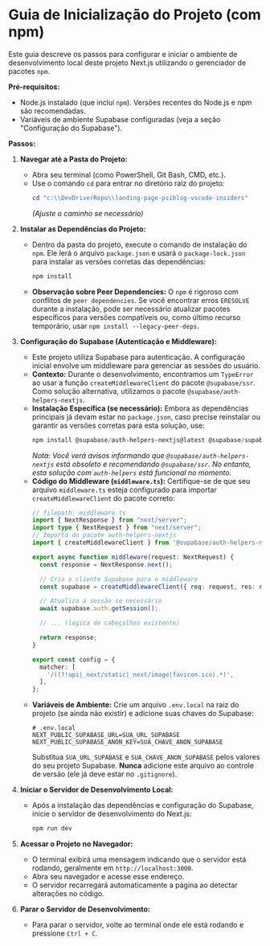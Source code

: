 # Guia de Inicialização do Projeto (com npm)

Este guia descreve os passos para configurar e iniciar o ambiente de desenvolvimento local deste projeto Next.js utilizando o gerenciador de pacotes `npm`.

**Pré-requisitos:**
*   Node.js instalado (que inclui `npm`). Versões recentes do Node.js e npm são recomendadas.
*   Variáveis de ambiente Supabase configuradas (veja a seção "Configuração do Supabase").

**Passos:**

1.  **Navegar até a Pasta do Projeto:**
    *   Abra seu terminal (como PowerShell, Git Bash, CMD, etc.).
    *   Use o comando `cd` para entrar no diretório raiz do projeto:
        ```powershell
        cd "c:\\DevDriverRepo\\landing-page-psiblog-vscode-insiders"
        ```
        *(Ajuste o caminho se necessário)*

2.  **Instalar as Dependências do Projeto:**
    *   Dentro da pasta do projeto, execute o comando de instalação do `npm`. Ele lerá o arquivo `package.json` e usará o `package-lock.json` para instalar as versões corretas das dependências:
        ```powershell
        npm install
        ```
    *   **Observação sobre Peer Dependencies:** O `npm` é rigoroso com conflitos de `peer dependencies`. Se você encontrar erros `ERESOLVE` durante a instalação, pode ser necessário atualizar pacotes específicos para versões compatíveis ou, como último recurso temporário, usar `npm install --legacy-peer-deps`.

3.  **Configuração do Supabase (Autenticação e Middleware):**
    *   Este projeto utiliza Supabase para autenticação. A configuração inicial envolve um middleware para gerenciar as sessões do usuário.
    *   **Contexto:** Durante o desenvolvimento, encontramos um `TypeError` ao usar a função `createMiddlewareClient` do pacote `@supabase/ssr`. Como solução alternativa, utilizamos o pacote `@supabase/auth-helpers-nextjs`.
    *   **Instalação Específica (se necessário):** Embora as dependências principais já devam estar no `package.json`, caso precise reinstalar ou garantir as versões corretas para esta solução, use:
        ```powershell
        npm install @supabase/auth-helpers-nextjs@latest @supabase/supabase-js@latest
        ```
        *Nota: Você verá avisos informando que `@supabase/auth-helpers-nextjs` está obsoleto e recomendando `@supabase/ssr`. No entanto, esta solução com `auth-helpers` está funcional no momento.*
    *   **Código do Middleware (`middleware.ts`):** Certifique-se de que seu arquivo `middleware.ts` esteja configurado para importar `createMiddlewareClient` do pacote correto:
        ```typescript
        // filepath: middleware.ts
        import { NextResponse } from "next/server";
        import type { NextRequest } from "next/server";
        // Importa do pacote auth-helpers-nextjs
        import { createMiddlewareClient } from '@supabase/auth-helpers-nextjs';

        export async function middleware(request: NextRequest) {
          const response = NextResponse.next();

          // Cria o cliente Supabase para o middleware
          const supabase = createMiddlewareClient({ req: request, res: response });

          // Atualiza a sessão se necessário
          await supabase.auth.getSession();

          // ... (lógica de cabeçalhos existente)

          return response;
        }

        export const config = {
          matcher: [
            '/((?!api|_next/static|_next/image|favicon.ico).*)',
          ],
        };
        ```
    *   **Variáveis de Ambiente:** Crie um arquivo `.env.local` na raiz do projeto (se ainda não existir) e adicione suas chaves do Supabase:
        ```env
        # .env.local
        NEXT_PUBLIC_SUPABASE_URL=SUA_URL_SUPABASE
        NEXT_PUBLIC_SUPABASE_ANON_KEY=SUA_CHAVE_ANON_SUPABASE
        ```
        Substitua `SUA_URL_SUPABASE` e `SUA_CHAVE_ANON_SUPABASE` pelos valores do seu projeto Supabase. **Nunca** adicione este arquivo ao controle de versão (ele já deve estar no `.gitignore`).

4.  **Iniciar o Servidor de Desenvolvimento Local:**
    *   Após a instalação das dependências e configuração do Supabase, inicie o servidor de desenvolvimento do Next.js:
        ```powershell
        npm run dev
        ```

5.  **Acessar o Projeto no Navegador:**
    *   O terminal exibirá uma mensagem indicando que o servidor está rodando, geralmente em `http://localhost:3000`.
    *   Abra seu navegador e acesse esse endereço.
    *   O servidor recarregará automaticamente a página ao detectar alterações no código.

6.  **Parar o Servidor de Desenvolvimento:**
    *   Para parar o servidor, volte ao terminal onde ele está rodando e pressione `Ctrl + C`.
